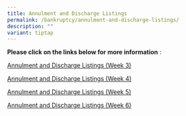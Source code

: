 ```yaml
---
title: Annulment and Discharge Listings
permalink: /bankruptcy/annulment-and-discharge-listings/
description: ""
variant: tiptap
---
```

<p><strong>Please click on the links below for more information</strong>&nbsp;:
<br>
</p>
<p><a href="/files/Annulment &amp; Discharge Listings/180124AnnulmentandDischargeListingsWeek3.pdf" rel="noopener noreferrer nofollow" target="_blank">Annulment and Discharge Listings (Week 3)</a>
</p>
<p><a href="/files/Annulment &amp; Discharge Listings/260124AnnulmentandDischargeListings_Week4_.pdf" rel="noopener noreferrer nofollow" target="_blank">Annulment and Discharge Listings (Week 4)</a>
</p>
<p><a href="/files/Annulment &amp; Discharge Listings/Annulment_and_Discharge_Listings__Week_5_.pdf" rel="noopener noreferrer nofollow" target="_blank">Annulment and Discharge Listings (Week 5)</a>
</p>
<p><a href="/files/Annulment &amp; Discharge Listings/Annulment_and_Discharge_Listings__Week_6_.pdf" rel="noopener noreferrer nofollow" target="_blank">Annulment and Discharge Listings (Week 6)</a>
</p>
